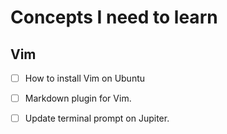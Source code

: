 # Concepts I need to learn

## Vim

- [ ] How to install Vim on Ubuntu
- [ ] Markdown plugin for Vim.
- [ ] Update terminal prompt on Jupiter.

